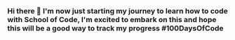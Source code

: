 ### Hi there 👋 I'm now just starting my journey to learn how to code with School of Code, I'm excited to embark on this and hope this will be a good way to track my progress #100DaysOfCode



